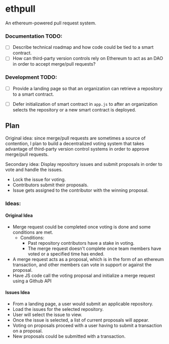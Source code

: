 # ethpull

An ethereum-powered pull request system.

### Documentation TODO:
- [ ] Describe technical roadmap and how code could be tied to a smart contract.
- [ ] How can third-party version controls rely on Ethereum to act as an DAO in order to accept merge/pull requests?

### Development TODO:
- [ ] Provide a landing page so that an organization can retrieve a repository to a smart contract.
- [ ] Defer initialization of smart contract in `app.js` to after an organization selects the repository or a new smart contract is deployed.


## Plan

Original idea: since merge/pull requests are sometimes a source of contention, I plan to build a decentralized voting system that takes advantage of third-party version control systems in order to approve merge/pull requests.

Secondary idea: Display repository issues and submit proposals in order to vote and handle the issues.
* Lock the issue for voting.
* Contributors submit their proposals.
* Issue gets assigned to the contributor with the winning proposal.

### Ideas: 

#### Original Idea
* Merge request could be completed once voting is done and some conditions are met.
    * Conditions:
        * Past repository contributors have a stake in voting.
        * The merge request doesn't complete once team members have voted or a specified time has ended.
* A merge request acts as a proposal, which is in the form of an ethereum transaction, and other members can vote in support or against the proposal. 
* Have JS code call the voting proposal and initialize a merge request using a Github API

#### Issues Idea
* From a landing page, a user would submit an applicable repository.
* Load the issues for the selected repository.
* User will select the issue to view.
* Once the issue is selected, a list of current proposals will appear.
* Voting on proposals proceed with a user having to submit a transaction on a proposal.
* New proposals could be submitted with a transaction.